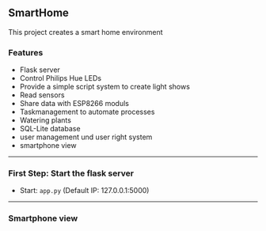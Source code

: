 ##  SmartHome

This project creates a smart home environment


### Features

- Flask server 
- Control Philips Hue LEDs
- Provide a simple script system to create light shows
- Read sensors
- Share data with ESP8266 moduls
- Taskmanagement to automate processes
- Watering plants
- SQL-Lite database 
- user management und user right system
- smartphone view

------------

### First Step: Start the flask server

- Start: ```app.py``` (Default IP: 127.0.0.1:5000)

------------

### Smartphone view




